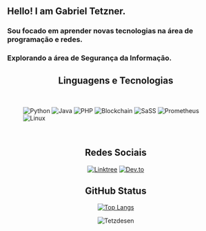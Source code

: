 
## Hello! I am Gabriel Tetzner.

### Sou focado em aprender novas tecnologias na área de programação e redes.
### Explorando a área de Segurança da Informação.


<div style="text-align: center;">

## Linguagens e Tecnologias 

</div>

   <div style='margin: 0 7px; padding: 30px;'>
   <img align="center" alt="Python" src='https://img.shields.io/badge/Python-14354C?style=for-the-badge&logo=python&logoColor=white' />
    <img align="center" alt="Java" src='https://img.shields.io/badge/Java-565548?style=for-the-badge&logo=Java&logoColor=white' />
    <img align="center" alt="PHP" src='https://img.shields.io/badge/PHP-777BB4?style=for-the-badge&logo=php&logoColor=white' />
   <img align="center" alt="Blockchain" src='https://img.shields.io/badge/Blockchain.com-121D33?logo=blockchaindotcom&logoColor=fff&style=for-the-badge' />
    <img align="center" alt="SaSS" src='https://img.shields.io/badge/Sass-CC6699?style=for-the-badge&logo=sass&logoColor=white' />
    <img align="center" alt="Prometheus" src='https://img.shields.io/badge/prometheus-87CEFA?&style=for-the-badge&logo=PROMETHEUS' />
    <img align="center" alt="Linux" src='https://img.shields.io/badge/Linux-FCC624?style=for-the-badge&logo=linux&logoColor=black' /> 
    </div>


<div style="text-align: center;">

## Redes Sociais

</div>

<div align="center" width="49%">

[![Linktree](https://img.shields.io/badge/linktree-566675?&style=for-the-badge&logo=linktree)](https://linktr.ee/gabrieltetzner)
[![Dev.to](https://img.shields.io/badge/dev.to-6495ED?&style=for-the-badge&logo=dev.to)](https://dev.to/gabrieltetzner)

</div>


<div style="text-align: center;"> 

## GitHub Status

</div>

<div align="center" width="49%">

[![Top Langs](https://github-readme-stats.vercel.app/api/top-langs/?username=Tetzdesen&layout=compact&theme=tokyonight&show_icons=true)](https://github.com/anuraghazra/github-readme-stats)

![Tetzdesen](https://github-readme-stats.vercel.app/api?username=Tetzdesen&show_icons=true&theme=tokyonight)

</div>

<div align="center" width="49%">


</div>



